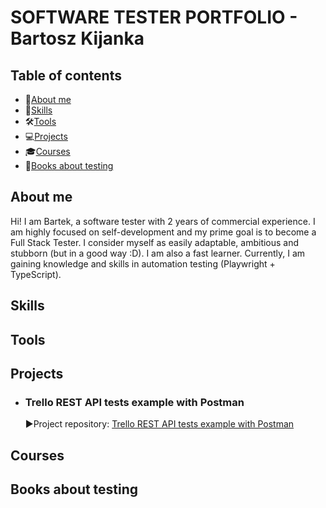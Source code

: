 # SOFTWARE TESTER PORTFOLIO - Bartosz Kijanka
## Table of contents
- 🔎[About me](#about-me)
- 🧠[Skills](#skills)
- 🛠️[Tools](#tools)
- 💻[Projects](#projects)
- 🎓[Courses](#courses)
- 📖[Books about testing](#books-about-testing)
## About me
Hi! I am Bartek, a software tester with 2 years of commercial experience. I am highly focused on self-development and my prime goal is to become a Full Stack Tester. I consider myself as easily adaptable, ambitious and stubborn (but in a good way :D). I am also a fast learner. Currently, I am gaining knowledge and skills in automation testing (Playwright + TypeScript).
## Skills
## Tools
## Projects
- ### Trello REST API tests example with Postman
  ▶️Project repository: <a href="https://github.com/Barto52/Trello_REST_API" target="blank">Trello REST API tests example with Postman</a>
## Courses
## Books about testing
